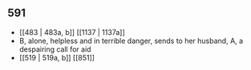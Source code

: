 ## 591
- [[483 | 483a, b]] [[1137 | 1137a]] 
- B, alone, helpless and in terrible danger, sends to her husband, A, a despairing call for aid
- [[519 | 519a, b]] [[851]] 

